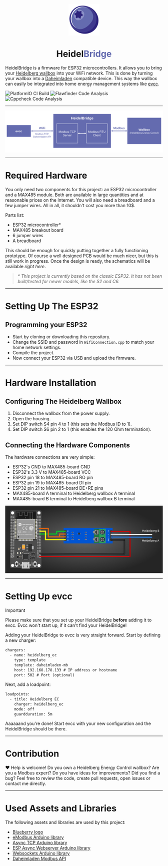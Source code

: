 <div align="center">
  <a href="#">
    <img src="https://raw.githubusercontent.com/BorisBrock/Heidelbridge/main/img/blueberry.svg" height="100px" />
 </a>
</div>
<h1 align="center">Heidel<span style="color:#646bafff">Bridge</span></h1>

HeidelBridge is a firmware for ESP32 microcontrollers. It allows you to bring your [Heidelberg wallbox](https://www.heidelberg-wallbox.eu) into your WiFi network. This is done by turning your wallbox into a [Daheimladen](https://www.daheimladen.de/) compatible device. This way the wallbox can easily be integrated into home energy management systems like [evcc](https://github.com/evcc-io/evcc).

![PlatformIO CI Build](https://github.com/BorisBrock/Heidelbridge/actions/workflows/build.yml/badge.svg)
![Flawfinder Code Analysis](https://github.com/BorisBrock/Heidelbridge/actions/workflows/flawfinder.yml/badge.svg)
![Cppcheck Code Analysis](https://github.com/BorisBrock/Heidelbridge/actions/workflows/cppcheck.yml/badge.svg)

---

![graph](img/graph.png)

---

# Required Hardware

You only need two components for this project: an ESP32 microcontroller and a MAX485 module. Both are available in large quantities and at reasonable prices on the Internet. You will also need a breadboard and a few jumper wires. All in all, it shouldn't cost you more than 10$.

Parts list:
- ESP32 microcontroller*
- MAX485 breakout board
- 6 jumper wires
- A breadboard

This should be enough for quickly putting together a fully functioning prototype.
Of course a well designed PCB would be much nicer, but this is still work in progress. Once the design is ready, the schematics will be available *right here*.

> *\* This project is currently based on the classic ESP32. It has not been built/tested for newer models, like the S2 and C6.*

---

# Setting Up The ESP32

## Programming your ESP32

- Start by cloning or downloading this repository.
- Change the SSID and password in `WifiConnection.cpp` to match your home network settings.
- Compile the project.
- Now connect your ESP32 via USB and upload the firmware.

---

# Hardware Installation

## Configuring The Heidelberg Wallbox

1. Disconnect the wallbox from the power supply.
2. Open the housing.
3. Set DIP switch S4 pin 4 to 1 (this sets the Modbus ID to 1).
4. Set DIP switch S6 pin 2 to 1 (this enables the 120 Ohm termination).

## Connecting the Hardware Components

The hardware connections are very simple:
- ESP32's GND to MAX485-board GND
- ESP32's 3.3 V to MAX485-board VCC
- ESP32 pin 18 to MAX485-board RO pin
- ESP32 pin 19 to MAX485-board DI pin
- ESP32 pin 21 to MAX485-board DE+RE pins
- MAX485-board A terminal to Heidelberg wallbox A terminal
- MAX485-board B terminal to Heidelberg wallbox B terminal

![Hardware connections](/img/hardware_connections.png)

---

# Setting Up evcc

> [!IMPORTANT]
> Please make sure that you set up your HeidelBridge **before** adding it to evcc. Evcc won't start up, if it can't find your HeidelBridge! 

Adding your HeidelBridge to evcc is very straight forward.
Start by defining a new charger:

```
chargers:
  - name: heidelberg_ec
    type: template
    template: daheimladen-mb
    host: 192.168.178.133 # IP address or hostname
    port: 502 # Port (optional) 
```

Next, add a loadpoint:

```
loadpoints:
  - title: Heidelberg EC
    charger: heidelberg_ec
    mode: off
    guardduration: 5m
```

Aaaaaand you're done!
Start evcc with your new configuration and the HeidelBridge should be there.

---

# Contribution

:heart: Help is welcome! Do you own a Heidelberg Energy Control wallbox? Are you a Modbus expert? Do you have ideas for improvements? Did you find a bug? Feel free to review the code, create pull requests, open issues or contact me directly.

---

# Used Assets and Libraries

The following assets and libraries are used by this project:

- [Blueberry logo](https://www.vecteezy.com/free-vector/blueberry)
- [eModbus Arduino library](https://github.com/eModbus/eModbus)
- [Async TCP Arduino library](https://github.com/mathieucarbou/AsyncTCP)
- [ESP Async Webserver Arduino library](https://github.com/HenkHoldijk/mathieucarbou_ESPAsyncWebServer)
- [Websockets Arduino library](https://github.com/Links2004/arduinoWebSockets)
- [Daheimladen Modbus API](https://www.daheimladen.de/post/modbus-api)

